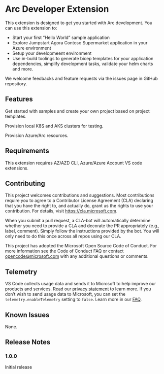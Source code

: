 # Arc Developer Extension

This extension is designed to get you started with Arc development. You can use this extension to:

- Start your first “Hello World” sample application
- Explore Jumpstart Agora Contoso Supermarket application in your Azure environment
- Setup your developmeent environment
- Use in-build toolings to generate bicep templates for your application dependencies, simplify development tasks, validate your helm charts and more.

We welcome feedbacks and feature requests via the issues page in GitHub repository.

## Features
Get started with samples and create your own project based on project templates.

Provision local K8S and AKS clusters for testing.

Provision Azure/Arc resources.

## Requirements

This extension requires AZ/AZD CLI, Azure/Azure Account VS code extensions.

## Contributing

This project welcomes contributions and suggestions. Most contributions require you to agree to a Contributor License Agreement (CLA) declaring that you have the right to, and actually do, grant us the rights to use your contribution. For details, visit https://cla.microsoft.com.

When you submit a pull request, a CLA-bot will automatically determine whether you need to provide a CLA and decorate the PR appropriately (e.g., label, comment). Simply follow the instructions provided by the bot. You will only need to do this once across all repos using our CLA.

This project has adopted the Microsoft Open Source Code of Conduct. For more information see the Code of Conduct FAQ or contact opencode@microsoft.com with any additional questions or comments.

## Telemetry
VS Code collects usage data and sends it to Microsoft to help improve our products and services. Read our [privacy statement](https://privacy.microsoft.com/en-us/privacystatement) to learn more. If you don’t wish to send usage data to Microsoft, you can set the `telemetry.enableTelemetry` setting to `false`. Learn more in our [FAQ](https://code.visualstudio.com/docs/supporting/faq#_how-to-disable-telemetry-reporting).

## Known Issues

None.

## Release Notes

### 1.0.0

Initial release
